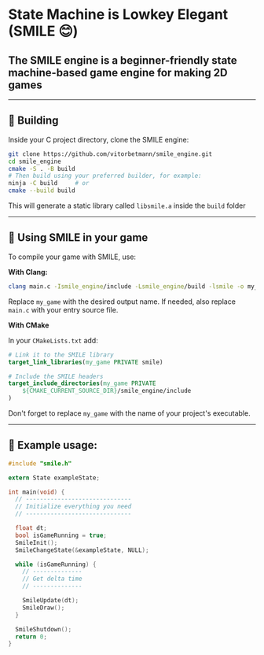 # State Machine is Lowkey Elegant (SMILE 😊)

## The SMILE engine is a beginner-friendly state machine-based game engine for making 2D games

---

## 🔧 Building

Inside your C project directory, clone the SMILE engine:

```zsh
git clone https://github.com/vitorbetmann/smile_engine.git
cd smile_engine
cmake -S . -B build
# Then build using your preferred builder, for example:
ninja -C build     # or
cmake --build build
```

This will generate a static library called `libsmile.a` inside the `build` folder

---

## 🚀 Using SMILE in your game

To compile your game with SMILE, use:

**With Clang:**

```zsh
clang main.c -Ismile_engine/include -Lsmile_engine/build -lsmile -o my_game
```

Replace `my_game` with the desired output name. If needed, also replace `main.c` with your entry source file.

**With CMake**

In your `CMakeLists.txt` add:

```cmake
# Link it to the SMILE library
target_link_libraries(my_game PRIVATE smile)

# Include the SMILE headers
target_include_directories(my_game PRIVATE
    ${CMAKE_CURRENT_SOURCE_DIR}/smile_engine/include
)
```

Don't forget to replace `my_game` with the name of your project's executable.

---

## 🧪 Example usage:

```C
#include "smile.h"

extern State exampleState;

int main(void) {
  // ------------------------------
  // Initialize everything you need
  // ------------------------------

  float dt;
  bool isGameRunning = true;
  SmileInit();
  SmileChangeState(&exampleState, NULL);

  while (isGameRunning) {
    // --------------
    // Get delta time
    // --------------

    SmileUpdate(dt);
    SmileDraw();
  }

  SmileShutdown();
  return 0;
}
```
